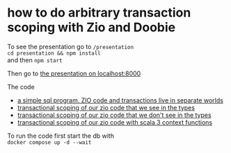 # how to do arbitrary transaction scoping with Zio and Doobie


To see the presentation go to `/presentation`  
```cd presentation && npm install```    
and then
```npm start```  

Then go to [the presentation on localhost:8000](http://localhost:8000)



The code
- [a simple sql program. ZIO code and transactions live in separate worlds ](code/app/src/test/scala/demo/DoobieZio0.scala)
- [transactional scoping of our zio code that we see in the types ](code/app/src/test/scala/demo/DoobieZio1.scala)
- [transactional scoping of our zio code that we don't see in the types ](code/app/src/test/scala/demo/DoobieZio2.scala)
- [transactional scoping of our zio code with scala 3 context functions ](code/app/src/test/scala/demo/DoobieZio3.scala)

To run the code first start the db with  
```docker compose up -d --wait```
